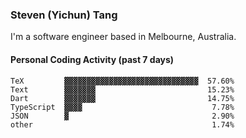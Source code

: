 ### Steven (Yichun) Tang

I'm a software engineer based in Melbourne, Australia.

#### Personal Coding Activity (past 7 days)
```
TeX         ▓▓▓▓▓▓▓▓▓▓▓▓▓▓▓▓▓▓▓▓▓▓▓▓▓▓▓▓▓▓  57.60%
Text        ▓▓▓▓▓▓▓                         15.23%
Dart        ▓▓▓▓▓▓▓                         14.75%
TypeScript  ▓▓▓▓                             7.78%
JSON        ▓                                2.90%
other                                        1.74%
```
